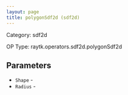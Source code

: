 ```yaml
---
layout: page
title: polygonSdf2d (sdf2d)
---
```


Category: sdf2d

OP Type: raytk.operators.sdf2d.polygonSdf2d

## Parameters

* `Shape` - 
* `Radius` -
